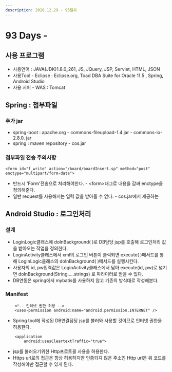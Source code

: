 ```yaml
---
description: 2020.12.29 - 93일차
---
```


# 93 Days -

## 사용 프로그램

* 사용언어 : JAVA\(JDK\)1.8.0\_261, JS, JQuery, JSP, Servlet, HTML, JSON
* 사용Tool  - Eclipse : Eclipse.org, Toad DBA Suite for Oracle 11.5 , Spring, Android Studio
* 사용 서버 - WAS : Tomcat

## Spring : 첨부파일

### 추가 jar

* spring-boot : apache.org - commons-fileupload-1.4.jar - commons-io-2.8.0. jar
* spring : maven repository - cos.jar

### 첨부파일 전송 주의사항

```markup
<form id="f_write" action="/board/boardInsert.sp" method="post" enctype="multipart/form-data">
```

* 반드시 'Form'전송으로 처리해야한다. - &lt;form&gt;태그로 내용을 감싸 enctype을 정의해준다.
* 일반 request를 사용해서는 입력 값을 받아올 수 없다. - cos.jar에서 제공하는  

## Android Studio : 로그인처리

### 설계

* LoginLogic클래스에 doInBackground\( \)로 DB담당 jsp를 호출해 로그인처리 값을 받아오는 작업을 정의한다.
* LoginActivity클래스에서 xml의 로그인 버튼이 클릭되면 execute\( \)메서드를 통해 LoginLogic클래스의 doInBackground\( \)메서드를 실행시킨다.
* 사용자의 id, pw입력값은 LoginActivity클래스에서 담아 execute\(id, pw\)로 넘기면 doInBackground\(String.....strings\) 로 파라미터로 받을 수 있다.
* DB연동은 spring에서 mybatis를 사용하지 않고 기존의 방식대로 작성해본다. 

### Manifest

```markup
    <!-- 인터넷 권한 허용 -->
    <uses-permission android:name="android.permission.INTERNET" />
```

* Spring tool에 작성된 DB연결담당 jsp를 불러와 사용할 것이므로 인터넷 권한을 허용한다.

```markup
    <application
        android:usesCleartextTraffic="true">
```

* jsp를 불러오기위한 Http프로토콜 사용을 허용한다.
* Https url로의 접근은 항상 허용하지만 인증되지 않은 주소인 Http url은 위 코드를 작성해야만 접근할 수 있게 된다.

